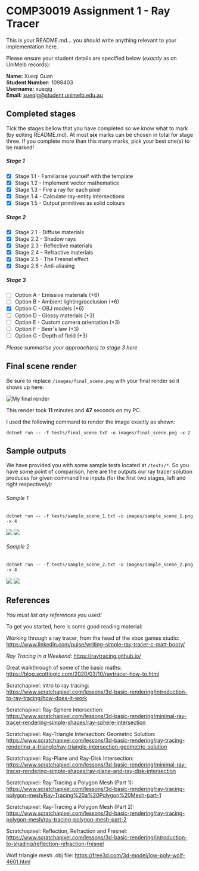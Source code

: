 # COMP30019 Assignment 1 - Ray Tracer
This is your README.md... you should write anything relevant to your implementation here.

Please ensure your student details are specified below (*exactly* as on UniMelb records):

**Name:** Xueqi Guan \
**Student Number:** 1098403 \
**Username:** xueqig \
**Email:** xueqig@student.unimelb.edu.au

## Completed stages

Tick the stages bellow that you have completed so we know what to mark (by editing README.md). At most **six** marks can be chosen in total for stage three. If you complete more than this many marks, pick your best one(s) to be marked!

<!---
Tip: To tick, place an x between the square brackes [ ], like so: [x]
-->

##### Stage 1

- [x] Stage 1.1 - Familiarise yourself with the template
- [x] Stage 1.2 - Implement vector mathematics
- [x] Stage 1.3 - Fire a ray for each pixel
- [x] Stage 1.4 - Calculate ray-entity intersections
- [x] Stage 1.5 - Output primitives as solid colours

##### Stage 2

- [x] Stage 2.1 - Diffuse materials
- [x] Stage 2.2 - Shadow rays
- [x] Stage 2.3 - Reflective materials
- [x] Stage 2.4 - Refractive materials
- [x] Stage 2.5 - The Fresnel effect
- [x] Stage 2.6 - Anti-aliasing

##### Stage 3

- [ ] Option A - Emissive materials (+6)
- [ ] Option B - Ambient lighting/occlusion (+6)
- [x] Option C - OBJ models (+6)
- [ ] Option D - Glossy materials (+3)
- [ ] Option E - Custom camera orientation (+3)
- [ ] Option F - Beer's law (+3)
- [ ] Option G - Depth of field (+3)

*Please summarise your approach(es) to stage 3 here.*



## Final scene render

Be sure to replace ```/images/final_scene.png``` with your final render so it shows up here:

![My final render](/images/final_scene.png)

This render took **11** minutes and **47** seconds on my PC.

I used the following command to render the image exactly as shown:

```
dotnet run -- -f tests/final_scene.txt -o images/final_scene.png -x 2
```

## Sample outputs

We have provided you with some sample tests located at ```/tests/*```. So you have some point of comparison, here are the outputs our ray tracer solution produces for given command line inputs (for the first two stages, left and right respectively):

###### Sample 1
```
dotnet run -- -f tests/sample_scene_1.txt -o images/sample_scene_1.png -x 4
```
<p float="left">
  <img src="/images/sample_scene_1_s1.png" />
  <img src="/images/sample_scene_1_s2.png" /> 
</p>

###### Sample 2

```
dotnet run -- -f tests/sample_scene_2.txt -o images/sample_scene_2.png -x 4
```
<p float="left">
  <img src="/images/sample_scene_2_s1.png" />
  <img src="/images/sample_scene_2_s2.png" /> 
</p>

## References

*You must list any references you used!*

To get you started, here is some good reading material:

Working through a ray tracer, from the head of the xbox games studio: https://www.linkedin.com/pulse/writing-simple-ray-tracer-c-matt-booty/

*Ray Tracing in a Weekend*: https://raytracing.github.io/

Great walkthrough of some of the basic maths: https://blog.scottlogic.com/2020/03/10/raytracer-how-to.html

Scratchapixel: intro to ray tracing: https://www.scratchapixel.com/lessons/3d-basic-rendering/introduction-to-ray-tracing/how-does-it-work

Scratchapixel: Ray-Sphere Intersection: https://www.scratchapixel.com/lessons/3d-basic-rendering/minimal-ray-tracer-rendering-simple-shapes/ray-sphere-intersection

Scratchapixel: Ray-Triangle Intersection: Geometric Solution: https://www.scratchapixel.com/lessons/3d-basic-rendering/ray-tracing-rendering-a-triangle/ray-triangle-intersection-geometric-solution

Scratchapixel: Ray-Plane and Ray-Disk Intersection: https://www.scratchapixel.com/lessons/3d-basic-rendering/minimal-ray-tracer-rendering-simple-shapes/ray-plane-and-ray-disk-intersection

Scratchapixel: Ray-Tracing a Polygon Mesh (Part 1): https://www.scratchapixel.com/lessons/3d-basic-rendering/ray-tracing-polygon-mesh/Ray-Tracing%20a%20Polygon%20Mesh-part-1

Scratchapixel: Ray-Tracing a Polygon Mesh (Part 2): https://www.scratchapixel.com/lessons/3d-basic-rendering/ray-tracing-polygon-mesh/ray-tracing-polygon-mesh-part-2

Scratchapixel: Reflection, Refraction and Fresnel: https://www.scratchapixel.com/lessons/3d-basic-rendering/introduction-to-shading/reflection-refraction-fresnel

Wolf triangle mesh .obj file: https://free3d.com/3d-model/low-poly-wolf-4601.html


